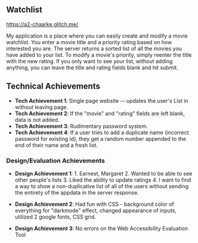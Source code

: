 ## Watchlist

https://a2-chaarke.glitch.me/

My application is a place where you can easily create and modify a movie watchlist. You enter a movie title and a priority rating based on how interested you are. The server returns a sorted list of all the movies you have added to your list. To modify a movie's priority, simply reenter the title with the new rating. If you only want to see your list, without adding anything, you can leave the title and rating fields blank and hit submit. 

## Technical Achievements
- **Tech Achievement 1**: Single page website -- updates the user's List in without leaving page. 
- **Tech Achievement 2**: If the "movie" and "rating" fields are left blank, data is not added.
- **Tech Achievement 3**: Rudimentary password system.
- **Tech Achievement 4**: If a user tries to add a duplicate name (incorrect password for existing id), they get a random number appended to the end of their name and a fresh list.

### Design/Evaluation Achievements
- **Design Achievement 1**: 
      1. Earnest, Margaret
      2. Wanted to be able to see other people's lists
      3. Liked the ability to update ratings 
      4. I want to find a way to show a non-duplicative list of all of the users without sending the entirety of the appdata in the server response.
      
- **Design Achievement 2**: Had fun with CSS - background color of everything for "darkmode" effect, changed appearance of inputs, utilized 2 google fonts, CSS grid.
- **Design Achievement 3**: No errors on the Web Accessibility Evaluation Tool
